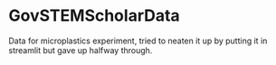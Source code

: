 # GovSTEMScholarData
Data for microplastics experiment, tried to neaten it up by putting it in streamlit but gave up halfway through. 
